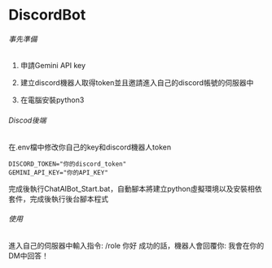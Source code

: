 # DiscordBot

###### 事先準備

1. 申請Gemini API key

2. 建立discord機器人取得token並且邀請進入自己的discord帳號的伺服器中

3. 在電腦安裝python3

###### Discod後端

在.env檔中修改你自己的key和discord機器人token

```
DISCORD_TOKEN="你的discord_token"
GEMINI_API_KEY="你的API_KEY"
```
完成後執行ChatAIBot_Start.bat，自動腳本將建立python虛擬環境以及安裝相依套件，完成後執行後台腳本程式

###### 使用

進入自己的伺服器中輸入指令: /role 你好
成功的話，機器人會回覆你: 我會在你的DM中回答！
